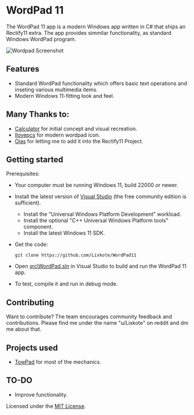 # WordPad 11
The WordPad 11 app is a modern Windows app written in C# that ships an Rectify11 extra.
The app provides simmilar functionality, as standard Windows WordPad program.


  ![Wordpad Screenshot](https://github.com/Lixkote/WordPad11/blob/main/previewnew.png)

## Features
- Standard WordPad functionality which offers basic text operations and inseting various multimedia items.
- Modern Windows 11-fitting look and feel.

## Many Thanks to:
 - [Calculator](https://github.com/CalcuIator) for initial concept and visual recreation.
 - [Ilovepcs](https://github.com/ilovepcs) for modern wordpad icon.
 - [Ojas](https://github.com/ojask) for letting me to add it into the Rectify11 Project.

## Getting started
Prerequisites:
- Your computer must be running Windows 11, build 22000 or newer.
- Install the latest version of [Visual Studio](https://developer.microsoft.com/en-us/windows/downloads) (the free community edition is sufficient).
  - Install the "Universal Windows Platform Development" workload.
  - Install the optional "C++ Universal Windows Platform tools" component.
  - Install the latest Windows 11 SDK.


- Get the code:
    ```
    git clone https://github.com/Lixkote/WordPad11
    ```

- Open [src\WordPad.sln](/src/WordPad.sln) in Visual Studio to build and run the WordPad 11 app.
- To test, compile it and run in debug mode.

## Contributing
Want to contribute? The team encourages community feedback and contributions. Please find me under the name "u/Lixkote" on reddit and dm me about that.

## Projects used
 - [TowPad](https://github.com/itsWindows11/TowPad) for most of the mechanics.

## TO-DO
  - Improve functionality.
  
Licensed under the [MIT License](./LICENSE).

